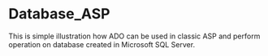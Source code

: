 # Database_ASP
This is simple illustration how ADO can be used in classic ASP and perform operation on database created in Microsoft SQL Server. 
